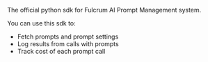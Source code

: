The official python sdk for Fulcrum AI Prompt Management system.

You can use this sdk to:
- Fetch prompts and prompt settings
- Log results from calls with prompts
- Track cost of each prompt call
